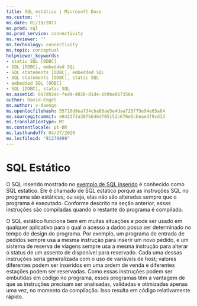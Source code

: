 ```yaml
---
title: SQL estático | Microsoft Docs
ms.custom: ''
ms.date: 01/19/2017
ms.prod: sql
ms.prod_service: connectivity
ms.reviewer: ''
ms.technology: connectivity
ms.topic: conceptual
helpviewer_keywords:
- static SQL [ODBC]
- SQL [ODBC], embedded SQL
- SQL statements [ODBC], embedded SQL
- SQL statements [ODBC], static SQL
- embedded SQL [ODBC]
- SQL [ODBC], static SQL
ms.assetid: 667d92ec-fed9-4028-81d4-bb9ba867356a
author: David-Engel
ms.author: v-daenge
ms.openlocfilehash: 55710d8ea734cba86ae5e4daa725f75e94e65a64
ms.sourcegitcommit: e042272a38fb646df05152c676e5cbeae3f9cd13
ms.translationtype: MT
ms.contentlocale: pt-BR
ms.lasthandoff: 04/27/2020
ms.locfileid: "81279898"
---
```

# <a name="static-sql"></a>SQL Estático
O SQL inserido mostrado no [exemplo de SQL inserido](../../odbc/reference/embedded-sql-example.md) é conhecido como SQL estático. Ele é chamado de SQL estático porque as instruções SQL no programa são estáticas; ou seja, elas não são alteradas sempre que o programa é executado. Conforme descrito na seção anterior, essas instruções são compiladas quando o restante do programa é compilado.  
  
 O SQL estático funciona bem em muitas situações e pode ser usado em qualquer aplicativo para o qual o acesso a dados possa ser determinado no tempo de design do programa. Por exemplo, um programa de entrada de pedidos sempre usa a mesma instrução para inserir um novo pedido, e um sistema de reserva de viagens sempre usa a mesma instrução para alterar o status de um assento de disponível para reservado. Cada uma dessas instruções seria generalizada com o uso de variáveis de host; valores diferentes podem ser inseridos em uma ordem de venda e diferentes estações podem ser reservadas. Como essas instruções podem ser embutidas em código no programa, esses programas têm a vantagem de que as instruções precisam ser analisadas, validadas e otimizadas apenas uma vez, no momento da compilação. Isso resulta em código relativamente rápido.
